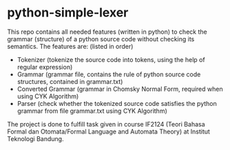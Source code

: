 # python-simple-lexer

This repo contains all needed features (written in python) to check the grammar (structure) of a python source code without checking its semantics.
The features are: (listed in order)
  * Tokenizer (tokenize the source code into tokens, using the help of regular expression)
  * Grammar (grammar file, contains the rule of python source code structures, contained in grammar.txt)
  * Converted Grammar (grammar in Chomsky Normal Form, required when using CYK Algorithm)
  * Parser (check whether the tokenized source code satisfies the python grammar from file grammar.txt using CYK Algorithm)
 
The project is done to fulfill task given in course IF2124 (Teori Bahasa Formal dan Otomata/Formal Language and Automata Theory) at Institut Teknologi Bandung.
 

